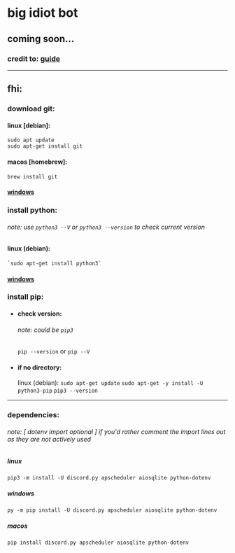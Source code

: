 # big idiot bot

## coming soon...

### credit to: [guide](https://www.youtube.com/watch?v=F1HbEOp-jdg&list=PLYeOw6sTSy6ZGyygcbta7GcpI8a5-Cooc&index=1)

---

## fhi:
### download git: 


#### linux [debian]:
`sudo apt update`   
`sudo apt-get install git`

#### macos [homebrew]:
 `brew install git`

#### [windows](https://git-scm.com/downloads) 

### install python:
###### note: use `python3 --V` or `python3 --version` to check current version

#### linux (debian):
    `sudo apt-get install python3`

#### [windows](https://python.org/downloads/)

### install pip: 
- #### check version:
    ###### note: could be `pip3`
    `pip --version` 
    or 
    `pip --V` 
    
    
- #### if no directory:

    linux (debian):
    `sudo apt-get update`
    `sudo apt-get -y install -U python3-pip`
    `pip3 --version`

---
### dependencies:

###### note: [ dotenv import optional ] if you'd rather comment the import lines out as they are not actively used
##### linux
`pip3 -m install -U discord.py apscheduler aiosqlite python-dotenv`

##### windows
`py -m pip install -U discord.py apscheduler aiosqlite python-dotenv`

##### macos 
`pip install discord.py apscheduler aiosqlite python-dotenv`